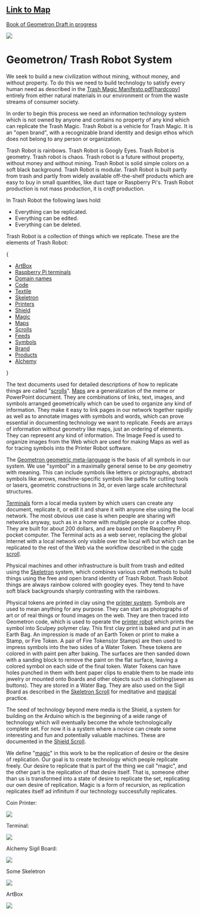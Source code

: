 ## [Link to Map](maps/home)

[Book of Geometron Draft in progress](scrolls/readme2.md)

![](https://i.imgur.com/niV3C7n.jpg)

# Geometron/ Trash Robot System

We seek to build a new civilization without mining, without money, and without property.  To do this we need to build technology to satisfy every human need as described in the [Trash Magic Manifesto.pdf](https://lafelabs.github.io/Trash_Magic_Manifesto.pdf)[[hardcopy](https://www.lulu.com/en/us/shop/lafe-spietz/trash-magic-manifesto-and-action-coloring-book-revision-1/paperback/product-1km4deev.html)] entirely from either natural materials in our environment or from the waste streams of consumer society.

In order to begin this process we need an information technology system which is not owned by anyone and contains no property of any kind which can replicate the Trash Magic.  Trash Robot is a vehicle for Trash Magic. It is an "open brand", with a recognizable brand identity and design ethos which does not belong to any person or organization. 

Trash Robot is rainbows. Trash Robot is Googly Eyes. Trash Robot is geometry.  Trash robot is chaos.  Trash robot is a future without property, without money and without mining. Trash Robot is solid simple colors on a soft black background. Trash Robot is modular. Trash Robot is built partly from trash and partly from widely available off-the-shelf products which are easy to buy in small quantities, like duct tape or Raspberry Pi's.  Trash Robot production is not mass production, it is *craft* production.  

In Trash Robot the following laws hold:

- Everything can be replicated. 
- Everything can be edited.  
- Everything can be deleted. 

Trash Robot is a collection of things which we replicate. These are the elements of Trash Robot:

{

- [ArtBox](scrolls/box.md)
- [Raspberry Pi terminals](scrolls/terminal.md)
- [Domain names](scrolls/domains.md)
- [Code](scrolls/code.md)
- [Textile](scrolls/textile.md)
- [Skeletron](scrolls/skeletron.md)
- [Printers](scrolls/printer.md)
- [Shield](scrolls/shield.md)
- [Magic](scrolls/magic.md)
- [Maps](scrolls/maps.md)
- [Scrolls](scrolls/scrolls.md)
- [Feeds](scrolls/feeds.md)
- [Symbols](scrolls/geometron.md)
- [Brand](scrolls/brand.md)
- [Products](scrolls/products.md)
- [Alchemy](scrolls/alchemy.md)

}

The text documents used for detailed descriptions of how to replicate things are called "[scrolls](scrolls/scrolls.md)".  [Maps](scrolls/maps.md) are a generalization of the meme or PowerPoint document.  They are combinations of links, text, images, and symbols arranged geometrically which can be used to organize any kind of information. They make it easy to link pages in our network together rapidly as well as to annotate images with symbols and words, which can prove essential in documenting technology we want to replicate.  Feeds are arrays of information without geometry like maps, just an ordering of elements.  They can represent any kind of information. The Image Feed is used to organize images from the Web which are used for making Maps as well as for tracing symbols into the Printer Robot software.

The [Geometron geometric meta-language](scrolls/geometron.md) is the basis of all symbols in our system. We use "symbol" in a maximally general sense to be *any* geometry with meaning.  This can include symbols like letters or pictographs, abstract symbols like arrows, machine-specific symbols like paths for cutting tools or lasers, geometric constructions in 3d, or even large scale architectural structures.  

[Terminals](scrolls/terminal.md) form a local media system by which users can create any document, replicate it, or edit it and share it with anyone else using the local network.  The most obvious use case is when people are sharing wifi networks anyway, such as in a home with multiple people or a coffee shop.  They are built for about 200 dollars, and are based on the Raspberry Pi pocket computer.  The Terminal acts as a web server, replacing the global Internet with a local network only visible over the local wifi but which can be replicated to the rest of the Web via the workflow described in the [code scroll](scrolls/code.md).

Physical machines and other infrastructure is built from trash and edited using the [Skeletron](scrolls/skeletron.md) system, which combines various craft methods to build things using the free and open brand identity of Trash Robot.  Trash Robot things are always rainbow colored with googley eyes.  They tend to have soft black backgrounds sharply contrasting with the rainbows.

Physical tokens are printed in clay using the [printer system](scrolls/printer.md).  Symbols are used to mean anything for any purpose. They can start as photographs of art or of real things or found images on the web.  They are then traced into Geometron code, which is used to operate the [printer robot](maps/printer) which prints the symbol into Sculpey polymer clay.  This first clay print is baked and put in an Earth Bag.  An impression is made of an Earth Token  or print to make a Stamp, or Fire Token.  A pair of Fire Tokens(or Stamps) are then used to impress symbols into the two sides of a Water Token.  These tokens are colored in with paint pen after baking.  The surfaces are then sanded down with a sanding block to remove the paint on the flat surface, leaving a colored symbol on each side of the final token.  Water Tokens can have holes punched in them with bent paper clips to enable them to be made into jewelry or mounted onto Boards and other objects such as clothing(sewn as buttons).  They are stored in a Water Bag.  They are also used on the Sigil Board as described in the [Skeletron Scroll](scrolls/skeletron.md) for meditative and [magical](scrolls/magic.md) practice.

The seed of technology beyond mere media is the Shield, a system for building on the Arduino which is the beginning of a wide range of technology which will eventually become the whole technologically complete set. For now it is a system where a novice can create some interesting and fun and potentially valuable machines.  These are documented in the [Shield Scroll](scrolls/shield.md).

We define "[magic](scrolls/magic.md)" in this work to be the replication of desire or the desire of replication. Our goal is to create technology which people replicate freely.  Our desire to replicate that is part of the thing we call "magic", and the other part is the replication of that desire itself. That is, someone other than us is transformed into a state of desire to replicate the set, replicating our own desire of replication. Magic is a form of recursion, as replication replicates itself ad infinitum if our technology successfully replicates.


Coin Printer:

![](https://i.imgur.com/tz8x0hY.jpg)

Terminal:

![](https://i.imgur.com/53xD1Yv.jpg)

Alchemy Sigil Board:

![](https://i.imgur.com/Se6eZr0.jpg)

Some Skeletron 

![](https://i.imgur.com/Qg40z9U.png)

ArtBox

![](https://i.imgur.com/qHFkNbg.jpg)

